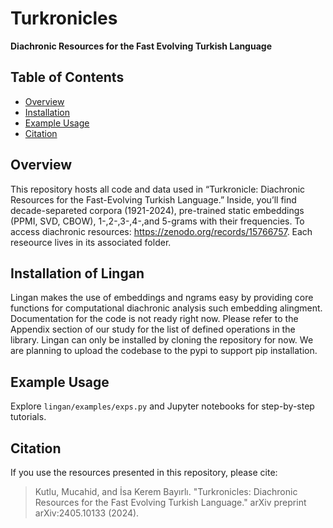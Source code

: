 # Turkronicles

**Diachronic Resources for the Fast Evolving Turkish Language**

## Table of Contents

- [Overview](#overview)
- [Installation](#installation)
- [Example Usage](#example-usage)
- [Citation](#citation)


## Overview

This repository hosts all code and data used in “Turkronicle: Diachronic Resources for the Fast-Evolving Turkish Language.” Inside, you’ll find decade-separeted corpora (1921-2024), pre-trained static embeddings (PPMI, SVD, CBOW), 1-,2-,3-,4-,and 5-grams with their frequencies. 
To access diachronic resources: https://zenodo.org/records/15766757.
Each reseource lives in its associated folder. 

## Installation of Lingan
Lingan makes the use of embeddings and ngrams easy by providing core functions for computational diachronic analysis such embedding alingment. Documentation for the code is not ready right now. Please refer to the Appendix section of our study for the list of defined operations in the library.
Lingan can only be installed by cloning the repository for now. We are planning to upload the codebase to the pypi to support pip installation.

## Example Usage

Explore `lingan/examples/exps.py` and Jupyter notebooks for step-by-step tutorials.

## Citation

If you use the resources presented in this repository, please cite:

> Kutlu, Mucahid, and İsa Kerem Bayırlı. "Turkronicles: Diachronic Resources for the Fast Evolving Turkish Language." arXiv preprint arXiv:2405.10133 (2024).
